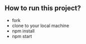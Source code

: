 
## How to run this project?

-   fork
-   clone to your local machine
-   npm install
-   npm start

